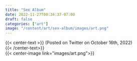 ```yaml
---
title: "Sex Album"
date: 2022-11-27T00:34:37-07:00
draft: false
categories: ["art"]
image: "/content/art/sex-album/images/art.png"
---
```

{{< center-text >}}
    (Posted on Twitter on October 16th, 2022)   
{{< /center-text>}}     
{{< center-image link="images/art.png">}}


